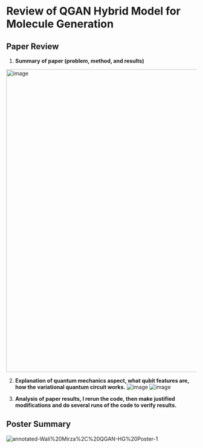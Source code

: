 # Review of QGAN Hybrid Model for Molecule Generation

## Paper Review
1. **Summary of paper (problem, method, and results)**
<img width="800" alt="image" src="https://github.com/user-attachments/assets/3cb56b82-6fbd-4363-a710-4922c04df04e" />

2. **Explanation of quantum mechanics aspect, what qubit features are, how the variational quantum circuit works.**
![image](https://github.com/user-attachments/assets/e952b831-9af0-4747-942d-6d3042b7e4c5)
![image](https://github.com/user-attachments/assets/8437f5ca-9e9d-46db-993b-e1f1ddf49f36)

3. **Analysis of paper results, I rerun the code, then make justified modifications and do several runs of the code to verify results.**

## Poster Summary
![annotated-Wali%20Mirza%2C%20QGAN-HG%20Poster-1](https://github.com/user-attachments/assets/8b9e41df-e727-426d-b82a-d54879065a7a)

